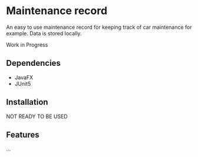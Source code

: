 # Maintenance record

An easy to use maintenance record for keeping track of car maintenance for example. Data is stored locally.

Work in Progress

## Dependencies
- JavaFX
- JUnit5

## Installation
NOT READY TO BE USED

## Features
...
 